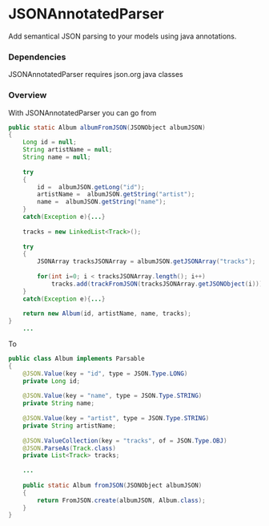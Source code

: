 JSONAnnotatedParser
===================

Add semantical JSON parsing to your models using java annotations.

### Dependencies
JSONAnnotatedParser requires json.org java classes

### Overview

With JSONAnnotatedParser you can go from

```java
public static Album albumFromJSON(JSONObject albumJSON)
{
    Long id = null;
    String artistName = null;
    String name = null;
            
    try
    {
        id =  albumJSON.getLong("id");
        artistName =  albumJSON.getString("artist");
        name =  albumJSON.getString("name");
    }
    catch(Exception e){...}
            
    tracks = new LinkedList<Track>();
            
    try
    {
        JSONArray tracksJSONArray = albumJSON.getJSONArray("tracks");
              
        for(int i=0; i < tracksJSONArray.length(); i++)
            tracks.add(trackFromJSON(tracksJSONArray.getJSONObject(i)));
    }
    catch(Exception e){...}
            
    return new Album(id, artistName, name, tracks);
}
    ...
```
  
To

```java
public class Album implements Parsable
{ 
    @JSON.Value(key = "id", type = JSON.Type.LONG)
    private Long id;
    
    @JSON.Value(key = "name", type = JSON.Type.STRING)
    private String name;
    
    @JSON.Value(key = "artist", type = JSON.Type.STRING)
    private String artistName;
    
    @JSON.ValueCollection(key = "tracks", of = JSON.Type.OBJ)
    @JSON.ParseAs(Track.class)
    private List<Track> tracks;
    
    ...
    
    public static Album fromJSON(JSONObject albumJSON)
    {
        return FromJSON.create(albumJSON, Album.class);
    }
}
```
